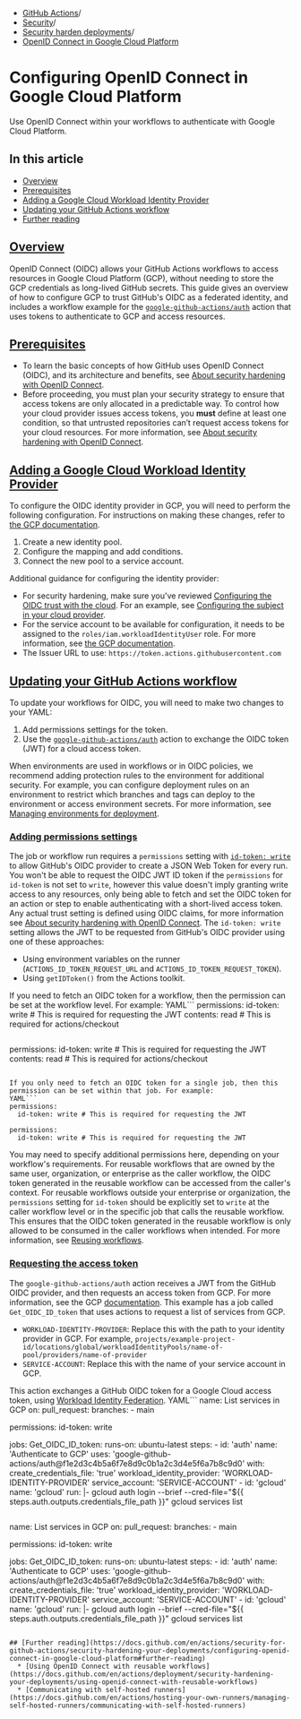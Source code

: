   * [GitHub Actions](https://docs.github.com/en/actions "GitHub Actions")/
  * [Security](https://docs.github.com/en/actions/security-for-github-actions "Security")/
  * [Security harden deployments](https://docs.github.com/en/actions/security-for-github-actions/security-hardening-your-deployments "Security harden deployments")/
  * [OpenID Connect in Google Cloud Platform](https://docs.github.com/en/actions/security-for-github-actions/security-hardening-your-deployments/configuring-openid-connect-in-google-cloud-platform "OpenID Connect in Google Cloud Platform")


# Configuring OpenID Connect in Google Cloud Platform
Use OpenID Connect within your workflows to authenticate with Google Cloud Platform.
## In this article
  * [Overview](https://docs.github.com/en/actions/security-for-github-actions/security-hardening-your-deployments/configuring-openid-connect-in-google-cloud-platform#overview)
  * [Prerequisites](https://docs.github.com/en/actions/security-for-github-actions/security-hardening-your-deployments/configuring-openid-connect-in-google-cloud-platform#prerequisites)
  * [Adding a Google Cloud Workload Identity Provider](https://docs.github.com/en/actions/security-for-github-actions/security-hardening-your-deployments/configuring-openid-connect-in-google-cloud-platform#adding-a-google-cloud-workload-identity-provider)
  * [Updating your GitHub Actions workflow](https://docs.github.com/en/actions/security-for-github-actions/security-hardening-your-deployments/configuring-openid-connect-in-google-cloud-platform#updating-your-github-actions-workflow)
  * [Further reading](https://docs.github.com/en/actions/security-for-github-actions/security-hardening-your-deployments/configuring-openid-connect-in-google-cloud-platform#further-reading)


## [Overview](https://docs.github.com/en/actions/security-for-github-actions/security-hardening-your-deployments/configuring-openid-connect-in-google-cloud-platform#overview)
OpenID Connect (OIDC) allows your GitHub Actions workflows to access resources in Google Cloud Platform (GCP), without needing to store the GCP credentials as long-lived GitHub secrets.
This guide gives an overview of how to configure GCP to trust GitHub's OIDC as a federated identity, and includes a workflow example for the [`google-github-actions/auth`](https://github.com/google-github-actions/auth) action that uses tokens to authenticate to GCP and access resources.
## [Prerequisites](https://docs.github.com/en/actions/security-for-github-actions/security-hardening-your-deployments/configuring-openid-connect-in-google-cloud-platform#prerequisites)
  * To learn the basic concepts of how GitHub uses OpenID Connect (OIDC), and its architecture and benefits, see [About security hardening with OpenID Connect](https://docs.github.com/en/actions/deployment/security-hardening-your-deployments/about-security-hardening-with-openid-connect).
  * Before proceeding, you must plan your security strategy to ensure that access tokens are only allocated in a predictable way. To control how your cloud provider issues access tokens, you **must** define at least one condition, so that untrusted repositories can’t request access tokens for your cloud resources. For more information, see [About security hardening with OpenID Connect](https://docs.github.com/en/actions/deployment/security-hardening-your-deployments/about-security-hardening-with-openid-connect#configuring-the-oidc-trust-with-the-cloud).


## [Adding a Google Cloud Workload Identity Provider](https://docs.github.com/en/actions/security-for-github-actions/security-hardening-your-deployments/configuring-openid-connect-in-google-cloud-platform#adding-a-google-cloud-workload-identity-provider)
To configure the OIDC identity provider in GCP, you will need to perform the following configuration. For instructions on making these changes, refer to [the GCP documentation](https://github.com/google-github-actions/auth).
  1. Create a new identity pool.
  2. Configure the mapping and add conditions.
  3. Connect the new pool to a service account.


Additional guidance for configuring the identity provider:
  * For security hardening, make sure you've reviewed [Configuring the OIDC trust with the cloud](https://docs.github.com/en/actions/deployment/security-hardening-your-deployments/about-security-hardening-with-openid-connect#configuring-the-oidc-trust-with-the-cloud). For an example, see [Configuring the subject in your cloud provider](https://docs.github.com/en/actions/deployment/security-hardening-your-deployments/about-security-hardening-with-openid-connect#configuring-the-subject-in-your-cloud-provider).
  * For the service account to be available for configuration, it needs to be assigned to the `roles/iam.workloadIdentityUser` role. For more information, see [the GCP documentation](https://cloud.google.com/iam/docs/workload-identity-federation?_ga=2.114275588.-285296507.1634918453#conditions).
  * The Issuer URL to use: `https://token.actions.githubusercontent.com`


## [Updating your GitHub Actions workflow](https://docs.github.com/en/actions/security-for-github-actions/security-hardening-your-deployments/configuring-openid-connect-in-google-cloud-platform#updating-your-github-actions-workflow)
To update your workflows for OIDC, you will need to make two changes to your YAML:
  1. Add permissions settings for the token.
  2. Use the [`google-github-actions/auth`](https://github.com/google-github-actions/auth) action to exchange the OIDC token (JWT) for a cloud access token.


When environments are used in workflows or in OIDC policies, we recommend adding protection rules to the environment for additional security. For example, you can configure deployment rules on an environment to restrict which branches and tags can deploy to the environment or access environment secrets. For more information, see [Managing environments for deployment](https://docs.github.com/en/actions/deployment/targeting-different-environments/managing-environments-for-deployment#deployment-protection-rules).
### [Adding permissions settings](https://docs.github.com/en/actions/security-for-github-actions/security-hardening-your-deployments/configuring-openid-connect-in-google-cloud-platform#adding-permissions-settings)
The job or workflow run requires a `permissions` setting with [`id-token: write`](https://docs.github.com/en/actions/security-guides/automatic-token-authentication#permissions-for-the-github_token) to allow GitHub's OIDC provider to create a JSON Web Token for every run. You won't be able to request the OIDC JWT ID token if the `permissions` for `id-token` is not set to `write`, however this value doesn't imply granting write access to any resources, only being able to fetch and set the OIDC token for an action or step to enable authenticating with a short-lived access token. Any actual trust setting is defined using OIDC claims, for more information see [About security hardening with OpenID Connect](https://docs.github.com/en/actions/security-for-github-actions/security-hardening-your-deployments/about-security-hardening-with-openid-connect#configuring-the-oidc-trust-with-the-cloud).
The `id-token: write` setting allows the JWT to be requested from GitHub's OIDC provider using one of these approaches:
  * Using environment variables on the runner (`ACTIONS_ID_TOKEN_REQUEST_URL` and `ACTIONS_ID_TOKEN_REQUEST_TOKEN`).
  * Using `getIDToken()` from the Actions toolkit.


If you need to fetch an OIDC token for a workflow, then the permission can be set at the workflow level. For example:
YAML```
permissions:
  id-token: write # This is required for requesting the JWT
  contents: read  # This is required for actions/checkout

```
```
permissions:
  id-token: write # This is required for requesting the JWT
  contents: read  # This is required for actions/checkout

```

If you only need to fetch an OIDC token for a single job, then this permission can be set within that job. For example:
YAML```
permissions:
  id-token: write # This is required for requesting the JWT

```
```
permissions:
  id-token: write # This is required for requesting the JWT

```

You may need to specify additional permissions here, depending on your workflow's requirements.
For reusable workflows that are owned by the same user, organization, or enterprise as the caller workflow, the OIDC token generated in the reusable workflow can be accessed from the caller's context. For reusable workflows outside your enterprise or organization, the `permissions` setting for `id-token` should be explicitly set to `write` at the caller workflow level or in the specific job that calls the reusable workflow. This ensures that the OIDC token generated in the reusable workflow is only allowed to be consumed in the caller workflows when intended.
For more information, see [Reusing workflows](https://docs.github.com/en/actions/using-workflows/reusing-workflows).
### [Requesting the access token](https://docs.github.com/en/actions/security-for-github-actions/security-hardening-your-deployments/configuring-openid-connect-in-google-cloud-platform#requesting-the-access-token)
The `google-github-actions/auth` action receives a JWT from the GitHub OIDC provider, and then requests an access token from GCP. For more information, see the GCP [documentation](https://github.com/google-github-actions/auth).
This example has a job called `Get_OIDC_ID_token` that uses actions to request a list of services from GCP.
  * `WORKLOAD-IDENTITY-PROVIDER`: Replace this with the path to your identity provider in GCP. For example, `projects/example-project-id/locations/global/workloadIdentityPools/name-of-pool/providers/name-of-provider`
  * `SERVICE-ACCOUNT`: Replace this with the name of your service account in GCP.


This action exchanges a GitHub OIDC token for a Google Cloud access token, using [Workload Identity Federation](https://cloud.google.com/iam/docs/workload-identity-federation).
YAML```
name: List services in GCP
on:
  pull_request:
    branches:
      - main

permissions:
  id-token: write

jobs:
  Get_OIDC_ID_token:
    runs-on: ubuntu-latest
    steps:
    - id: 'auth'
      name: 'Authenticate to GCP'
      uses: 'google-github-actions/auth@f1e2d3c4b5a6f7e8d9c0b1a2c3d4e5f6a7b8c9d0'
      with:
          create_credentials_file: 'true'
          workload_identity_provider: 'WORKLOAD-IDENTITY-PROVIDER'
          service_account: 'SERVICE-ACCOUNT'
    - id: 'gcloud'
      name: 'gcloud'
      run: |-
        gcloud auth login --brief --cred-file="${{ steps.auth.outputs.credentials_file_path }}"
        gcloud services list

```
```
name: List services in GCP
on:
  pull_request:
    branches:
      - main

permissions:
  id-token: write

jobs:
  Get_OIDC_ID_token:
    runs-on: ubuntu-latest
    steps:
    - id: 'auth'
      name: 'Authenticate to GCP'
      uses: 'google-github-actions/auth@f1e2d3c4b5a6f7e8d9c0b1a2c3d4e5f6a7b8c9d0'
      with:
          create_credentials_file: 'true'
          workload_identity_provider: 'WORKLOAD-IDENTITY-PROVIDER'
          service_account: 'SERVICE-ACCOUNT'
    - id: 'gcloud'
      name: 'gcloud'
      run: |-
        gcloud auth login --brief --cred-file="${{ steps.auth.outputs.credentials_file_path }}"
        gcloud services list

```

## [Further reading](https://docs.github.com/en/actions/security-for-github-actions/security-hardening-your-deployments/configuring-openid-connect-in-google-cloud-platform#further-reading)
  * [Using OpenID Connect with reusable workflows](https://docs.github.com/en/actions/deployment/security-hardening-your-deployments/using-openid-connect-with-reusable-workflows)
  * [Communicating with self-hosted runners](https://docs.github.com/en/actions/hosting-your-own-runners/managing-self-hosted-runners/communicating-with-self-hosted-runners)


